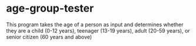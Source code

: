 # age-group-tester
This program  takes the age of a person as input and determines whether they are a child (0-12 years), teenager (13-19 years), adult (20-59 years), or senior citizen (60 years and above)
